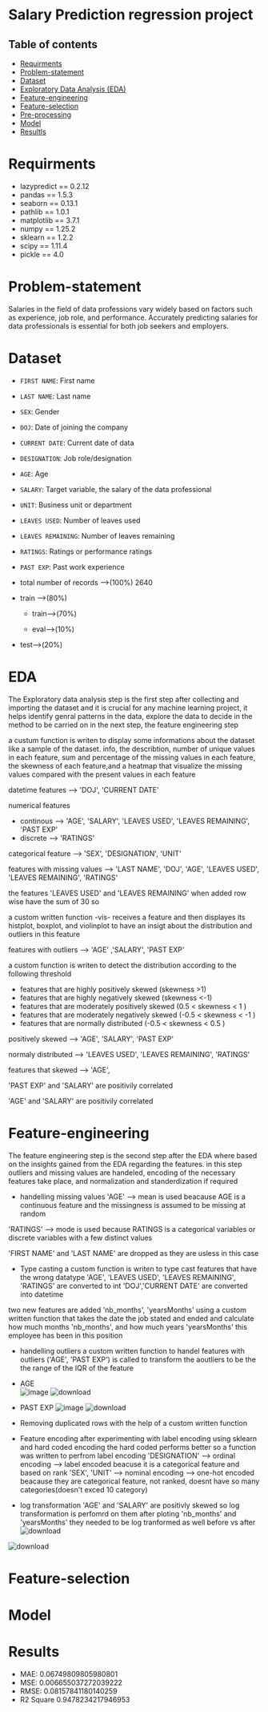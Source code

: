 # Salary Prediction regression project 


## Table of contents

* [Requirments](#Requirments)
* [Problem-statement](#Problem-statement)
* [Dataset](#Dataset)
* [Exploratory Data Analysis (EDA)](#EDA)
* [Feature-engineering](#Feature-engineering)
* [Feature-selection](#Feature-selection)
* [Pre-processing](#Pre-processing)
* [Model](#Model)
* [Resultls](#Results)

# Requirments
* lazypredict == 0.2.12
* pandas == 1.5.3
* seaborn == 0.13.1
* pathlib == 1.0.1
* matplotlib == 3.7.1
* numpy == 1.25.2
* sklearn == 1.2.2
* scipy == 1.11.4
* pickle == 4.0

# Problem-statement
Salaries in the field of data professions vary widely based on factors such as experience, job role, and
performance. Accurately predicting salaries for data professionals is essential for both job seekers and
employers.

# Dataset
* `FIRST NAME`: First name
* `LAST NAME`: Last name
* `SEX`: Gender
* `DOJ`: Date of joining the company
* `CURRENT DATE`: Current date of data
* `DESIGNATION`: Job role/designation
* `AGE`: Age
* `SALARY`: Target variable, the salary of the data professional
* `UNIT`: Business unit or department
* `LEAVES USED`: Number of leaves used
* `LEAVES REMAINING`: Number of leaves remaining
* `RATINGS`: Ratings or performance ratings
* `PAST EXP`: Past work experience

* total number of records -->(100%) 2640

* train -->(80%) 

  * train-->(70%)
  
  * eval-->(10%)

* test-->(20%)

# EDA
The Exploratory data analysis step is the first step after collecting and importing the dataset and it is crucial for any machine learning project, it helps identify genral patterns in the data, explore the data to decide in the method to be carried on in the next step, the feature engineering step

a custum function is writen to display some informations about the dataset like a sample of the dataset. info, the describtion, number of unique values in each feature, sum and percentage of the missing values in each feature, the skewness of each feature,and a heatmap that visualize the missing values compared with the present values in each feature

datetime features --> 'DOJ', 'CURRENT DATE' 

numerical features 
* continous --> 'AGE', 'SALARY', 'LEAVES USED', 'LEAVES REMAINING', 'PAST EXP'
* discrete --> 'RATINGS'

categorical feature --> 'SEX', 'DESIGNATION', 'UNIT'

features with missing values --> 'LAST NAME', 'DOJ', 'AGE', 'LEAVES USED', 'LEAVES REMAINING', 'RATINGS'

the features 'LEAVES USED' and 'LEAVES REMAINING' when added row wise have the sum of 30 so

a custom written function -vis- receives a feature and then displayes its histplot, boxplot, and violinplot to have an insigt about the distribution and outliers in this feature 

features with outliers -->  'AGE' ,'SALARY', 'PAST EXP'

a custom function is writen to detect the distribution according to the following threshold
* features that are highly positively skewed (skewness >1) 
* features that are highly negatively skewed (skewness <-1)
* features that are moderately positively skewed (0.5 < skewness < 1 ) 
* features that are moderately negatively skewed (-0.5 < skewness < -1 ) 
* features that are normally distributed (-0.5 < skewness < 0.5 )

positively skewed --> 'AGE', 'SALARY', 'PAST EXP'

normaly distributed --> 'LEAVES USED', 'LEAVES REMAINING', 'RATINGS'

features that skewed --> 'AGE', 

'PAST EXP' and 'SALARY' are positivily correlated 

'AGE' and 'SALARY' are positivily correlated
 

# Feature-engineering
The feature engineering step is the second step after the EDA where based on the insights gained from the EDA regarding the features. in this step outliers and missing values are handeled, encoding of the necessary features take place, and normalization and standerdization if required 

* handelling missing values
  'AGE' --> mean is used beacause AGE is a continuous feature and the missingness is assumed to be missing at random

 'RATINGS' --> mode is used because RATINGS is a categorical variables or discrete variables with a few distinct values

'FIRST NAME' and 'LAST NAME' are dropped as they are usless in this case

* Type casting
  a custom function is writen to type cast features that have the wrong datatype
  'AGE', 'LEAVES USED', 'LEAVES REMAINING', 'RATINGS' are converted to int
  'DOJ','CURRENT DATE' are converted into datetime

two new features are added 'nb_months', 'yearsMonths' using a custom written function that takes the date the job stated and ended and calculate how much months 'nb_months', and how much years 'yearsMonths' this employee has been in this position 
 
* handelling outliers
  a custom written function to handel features with outliers ('AGE', 'PAST EXP') is called to transform the aoutliers to be the the range of the IQR of the feature
* AGE  
![image](https://github.com/sarahfoudaa/salary-prediction/assets/87505343/46d65e79-ed4d-4f9e-9b50-b33d3aa2958d)
![download](https://github.com/sarahfoudaa/salary-prediction/assets/87505343/6bfe5cca-3082-41b6-8bb3-f623376b1e07)

* PAST EXP
![image](https://github.com/sarahfoudaa/salary-prediction/assets/87505343/154da058-33c1-4188-b372-d5c3e4634623)
![download](https://github.com/sarahfoudaa/salary-prediction/assets/87505343/cdea5abc-d578-4233-aaa1-59f668b8cad8)


* Removing duplicated rows with the help of a custom written function

* Feature encoding
  after experimenting with label encoding using sklearn and hard coded encoding the hard coded performs better so a function was written to perfrom label encoding
 'DESIGNATION' --> ordinal encoding --> label encoded beacuse it is a categorical feature and based on rank
 'SEX', 'UNIT' --> nominal encoding --> one-hot encoded beacause they are categorical feature, not ranked, doesnt have so many categories(doesn't exced 10 category)

* log transformation 
'AGE' and 'SALARY' are positivly skewed so log transformation is perfomrd on them
after ploting 'nb_months' and 'yearsMonths' they needed to be log tranformed as well
before vs after 
![download](https://github.com/sarahfoudaa/salary-prediction/assets/87505343/d5e0ce91-4138-4600-9071-e55db66c5a37)

![download](https://github.com/sarahfoudaa/salary-prediction/assets/87505343/036348ec-f689-4cb4-86c0-49567a7c770f)





# Feature-selection

# Model

# Results
* MAE: 0.06749809805980801
* MSE: 0.006655037272039222
* RMSE: 0.08157841180140259
* R2 Square 0.9478234217946953
